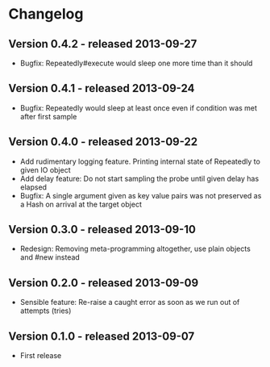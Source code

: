 Changelog
=========

Version 0.4.2 - released 2013-09-27
-------------

* Bugfix: Repeatedly#execute would sleep one more time than it should


Version 0.4.1 - released 2013-09-24
-------------

* Bugfix: Repeatedly would sleep at least once even if condition was met after first sample


Version 0.4.0 - released 2013-09-22
-------------

* Add rudimentary logging feature. Printing internal state of Repeatedly to given IO object
* Add delay feature: Do not start sampling the probe until given delay has elapsed
* Bugfix: A single argument given as key value pairs was not preserved as a Hash on arrival at the target object


Version 0.3.0 - released 2013-09-10
-------------

* Redesign: Removing meta-programming altogether, use plain objects and #new instead


Version 0.2.0 - released 2013-09-09
-------------

* Sensible feature: Re-raise a caught error as soon as we run out of attempts (tries)


Version 0.1.0 - released 2013-09-07
-------------

* First release
